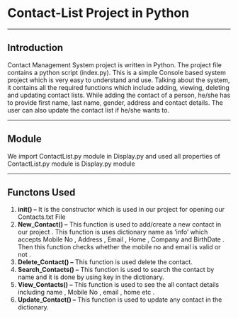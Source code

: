 # Contact-List Project in Python
***
## Introduction 
Contact Management System project is written in Python. The project file contains a python script (index.py). This is a simple Console based system project which is very easy to understand and use. Talking about the system, it contains all the required functions which include adding, viewing, deleting and updating contact lists. While adding the contact of a person, he/she has to provide first name, last name, gender, address and contact details. The user can also update the contact list if he/she wants to.

***

## Module 
We import ContactList.py module in Display.py and used all properties of ContactList.py  module is Display.py module

***

## Functons Used   
 1. **__init__() –** It is the constructor which is used in our project for opening our Contacts.txt File  
 2. **New_Contact() –** This function is used to add/create a new contact in our project . This function is uses dictionary name as ‘info’ which accepts Mobile No , Address , Email , Home , Company and BirthDate . Then this function checks whether the mobile no  and email is valid or not .  
 3. **Delete_Contact() –** This function is used delete the contact. 
 4. **Search_Contacts() –** This function is used to search the contact by name and it is done by using key in the dictionary.
 5. **View_Contacts() –** This function is used to see the all contact details including name , Mobile No , email , home etc . 
 6. **Update_Contact() –** This function is used to update any contact in the dictionary.


